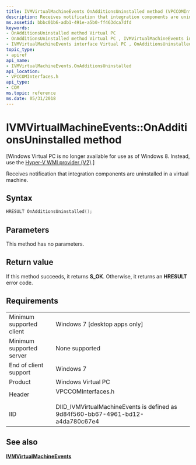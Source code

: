 ```yaml
---
title: IVMVirtualMachineEvents OnAdditionsUninstalled method (VPCCOMInterfaces.h)
description: Receives notification that integration components are uninstalled in a virtual machine.
ms.assetid: bbbc01b6-adb1-491e-a5b0-ff463dca7dfd
keywords:
- OnAdditionsUninstalled method Virtual PC
- OnAdditionsUninstalled method Virtual PC , IVMVirtualMachineEvents interface
- IVMVirtualMachineEvents interface Virtual PC , OnAdditionsUninstalled method
topic_type:
- apiref
api_name:
- IVMVirtualMachineEvents.OnAdditionsUninstalled
api_location:
- VPCCOMInterfaces.h
api_type:
- COM
ms.topic: reference
ms.date: 05/31/2018
---
```


# IVMVirtualMachineEvents::OnAdditionsUninstalled method

\[Windows Virtual PC is no longer available for use as of Windows 8. Instead, use the [Hyper-V WMI provider (V2)](/windows/desktop/HyperV_v2/windows-virtualization-portal).\]

Receives notification that integration components are uninstalled in a virtual machine.

## Syntax


```C++
HRESULT OnAdditionsUninstalled();
```



## Parameters

This method has no parameters.

## Return value

If this method succeeds, it returns **S\_OK**. Otherwise, it returns an **HRESULT** error code.

## Requirements



|                                     |                                                                                               |
|-------------------------------------|-----------------------------------------------------------------------------------------------|
| Minimum supported client<br/> | Windows 7 \[desktop apps only\]<br/>                                                    |
| Minimum supported server<br/> | None supported<br/>                                                                     |
| End of client support<br/>    | Windows 7<br/>                                                                          |
| Product<br/>                  | Windows Virtual PC<br/>                                                                 |
| Header<br/>                   | <dl> <dt>VPCCOMInterfaces.h</dt> </dl> |
| IID<br/>                      | DIID\_IVMVirtualMachineEvents is defined as 9d84f560-bb67-4961-bd12-a4da780c67e4<br/>   |



## See also

<dl> <dt>

[**IVMVirtualMachineEvents**](ivmvirtualmachineevents.md)
</dt> </dl>

 

